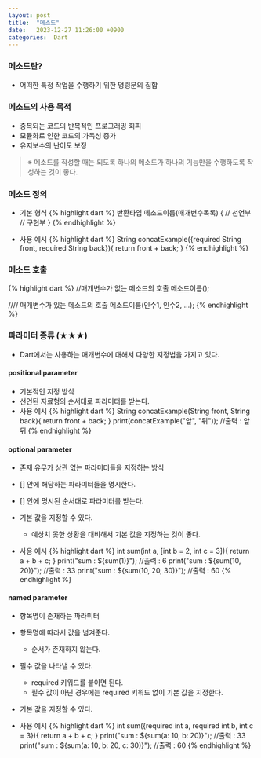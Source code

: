 ```yaml
---
layout: post
title:  "메소드"
date:   2023-12-27 11:26:00 +0900
categories:  Dart
---
```


### 메소드란?

- 어떠한 특정 작업을 수행하기 위한 명령문의 집합

### 메소드의 사용 목적

- 중복되는 코드의 반복적인 프로그래밍 회피
- 모듈화로 인한 코드의 가독성 증가
- 유지보수의 난이도 보정

>※ 메소드를 작성할 때는 되도록 하나의 메소드가 하나의 기능만을 수행하도록 작성하는 것이 좋다.

### 메소드 정의

- 기본 형식
{% highlight dart %}
반환타입 메소드이름(매개변수목록) { // 선언부
    // 구현부
}
{% endhighlight %}

- 사용 예시
{% highlight dart %}
String concatExample({required String front, required String back}){
  return front + back;
}
{% endhighlight %}

### 메소드 호출

{% highlight dart %}
//매개변수가 없는 메소드의 호출
메소드이름();

//// 매개변수가 있는 메소드의 호출
메소드이름(인수1, 인수2, ...);
{% endhighlight %}

### 파라미터 종류 (★★★)

- Dart에서는 사용하는 매개변수에 대해서 다양한 지정법을 가지고 있다.

#### positional parameter 

- 기본적인 지정 방식
- 선언된 자료형의 순서대로 파라미터를 받는다.
- 사용 예시
{% highlight dart %}
String concatExample(String front, String back){
  return front + back;
}
print(concatExample("앞", "뒤")); //출력 : 앞뒤
{% endhighlight %}

#### optional parameter

- 존재 유무가 상관 없는 파라미터들을 지정하는 방식
- [] 안에 해당하는 파라미터들을 명시한다.
- [] 안에 명시된 순서대로 파라미터를 받는다.
- 기본 값을 지정할 수 있다.
    - 예상치 못한 상황을 대비해서 기본 값을 지정하는 것이 좋다.

- 사용 예시
{% highlight dart %}
int sum(int a, [int b = 2, int c = 3]){
    return a + b + c;
}
print("sum : ${sum(1)}"); //출력 : 6
print("sum : ${sum(10, 20)}"); //출력 : 33
print("sum : ${sum(10, 20, 30)}"); //출력 : 60
{% endhighlight %}

#### named parameter

- 항목명이 존재하는 파라미터
- 항목명에 따라서 값을 넘겨준다.
    - 순서가 존재하지 않는다.
- 필수 값을 나타낼 수 있다.
    - required 키워드를 붙이면 된다.
    - 필수 값이 아닌 경우에는 required 키워드 없이 기본 값을 지정한다.
- 기본 값을 지정할 수 있다.

- 사용 예시
{% highlight dart %}
int sum({required int a, required int b, int c = 3}){
    return a + b + c;
}
print("sum : ${sum(a: 10, b: 20)}"); //출력 : 33
print("sum : ${sum(a: 10, b: 20, c: 30)}"); //출력 : 60
{% endhighlight %}
